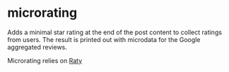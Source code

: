 microrating
===========
Adds a minimal star rating at the end of the post content to collect ratings from users. The result is printed out with microdata for the Google aggregated reviews.

Microrating relies on [Raty](https://github.com/wbotelhos/raty)
